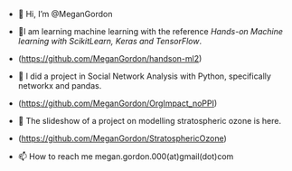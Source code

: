 - 👋 Hi, I’m @MeganGordon

- 🌱I am learning machine learning with the reference *Hands-on Machine learning with ScikitLearn, Keras and TensorFlow*.
-  (https://github.com/MeganGordon/handson-ml2)

- 🌱 I did a project in Social Network Analysis with Python, specifically networkx and pandas. 
- (https://github.com/MeganGordon/OrgImpact_noPPI)

- 🌱 The slideshow of a project on modelling stratospheric ozone is here. 
- (https://github.com/MeganGordon/StratosphericOzone)

- 📫 How to reach me megan.gordon.000(at)gmail(dot)com
